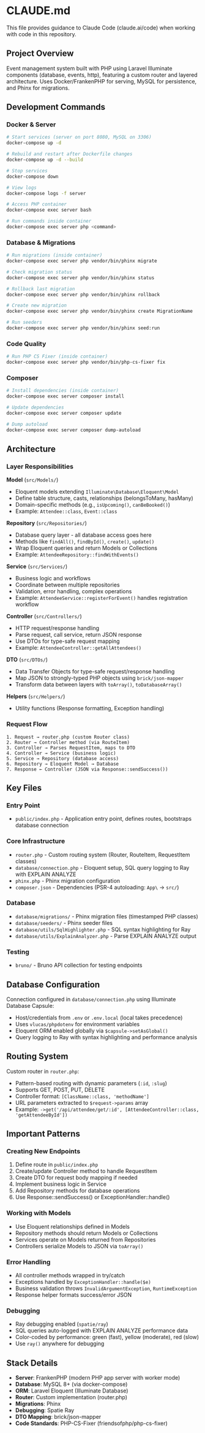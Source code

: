 # CLAUDE.md

This file provides guidance to Claude Code (claude.ai/code) when working with code in this repository.

## Project Overview

Event management system built with PHP using Laravel Illuminate components (database, events, http), featuring a custom router and layered architecture. Uses Docker/FrankenPHP for serving, MySQL for persistence, and Phinx for migrations.

## Development Commands

### Docker & Server
```bash
# Start services (server on port 8080, MySQL on 3306)
docker-compose up -d

# Rebuild and restart after Dockerfile changes
docker-compose up -d --build

# Stop services
docker-compose down

# View logs
docker-compose logs -f server

# Access PHP container
docker-compose exec server bash

# Run commands inside container
docker-compose exec server php <command>
```

### Database & Migrations
```bash
# Run migrations (inside container)
docker-compose exec server php vendor/bin/phinx migrate

# Check migration status
docker-compose exec server php vendor/bin/phinx status

# Rollback last migration
docker-compose exec server php vendor/bin/phinx rollback

# Create new migration
docker-compose exec server php vendor/bin/phinx create MigrationName

# Run seeders
docker-compose exec server php vendor/bin/phinx seed:run
```

### Code Quality
```bash
# Run PHP CS Fixer (inside container)
docker-compose exec server php vendor/bin/php-cs-fixer fix
```

### Composer
```bash
# Install dependencies (inside container)
docker-compose exec server composer install

# Update dependencies
docker-compose exec server composer update

# Dump autoload
docker-compose exec server composer dump-autoload
```

## Architecture

### Layer Responsibilities

**Model** (`src/Models/`)
- Eloquent models extending `Illuminate\Database\Eloquent\Model`
- Define table structure, casts, relationships (belongsToMany, hasMany)
- Domain-specific methods (e.g., `isUpcoming()`, `canBeBooked()`)
- Example: `Attendee::class`, `Event::class`

**Repository** (`src/Repositories/`)
- Database query layer - all database access goes here
- Methods like `findAll()`, `findById()`, `create()`, `update()`
- Wrap Eloquent queries and return Models or Collections
- Example: `AttendeeRepository::findWithEvents()`

**Service** (`src/Services/`)
- Business logic and workflows
- Coordinate between multiple repositories
- Validation, error handling, complex operations
- Example: `AttendeeService::registerForEvent()` handles registration workflow

**Controller** (`src/Controllers/`)
- HTTP request/response handling
- Parse request, call service, return JSON response
- Use DTOs for type-safe request mapping
- Example: `AttendeeController::getAllAttendees()`

**DTO** (`src/DTOs/`)
- Data Transfer Objects for type-safe request/response handling
- Map JSON to strongly-typed PHP objects using `brick/json-mapper`
- Transform data between layers with `toArray()`, `toDatabaseArray()`

**Helpers** (`src/Helpers/`)
- Utility functions (Response formatting, Exception handling)

### Request Flow
```
1. Request → router.php (custom Router class)
2. Router → Controller method (via RouteItem)
3. Controller → Parses RequestItem, maps to DTO
4. Controller → Service (business logic)
5. Service → Repository (database access)
6. Repository → Eloquent Model → Database
7. Response ← Controller (JSON via Response::sendSuccess())
```

## Key Files

### Entry Point
- `public/index.php` - Application entry point, defines routes, bootstraps database connection

### Core Infrastructure
- `router.php` - Custom routing system (Router, RouteItem, RequestItem classes)
- `database/connection.php` - Eloquent setup, SQL query logging to Ray with EXPLAIN ANALYZE
- `phinx.php` - Phinx migration configuration
- `composer.json` - Dependencies (PSR-4 autoloading: `App\` → `src/`)

### Database
- `database/migrations/` - Phinx migration files (timestamped PHP classes)
- `database/seeders/` - Phinx seeder files
- `database/utils/SqlHighlighter.php` - SQL syntax highlighting for Ray
- `database/utils/ExplainAnalyzer.php` - Parse EXPLAIN ANALYZE output

### Testing
- `bruno/` - Bruno API collection for testing endpoints

## Database Configuration

Connection configured in `database/connection.php` using Illuminate Database Capsule:
- Host/credentials from `.env` or `.env.local` (local takes precedence)
- Uses `vlucas/phpdotenv` for environment variables
- Eloquent ORM enabled globally via `$capsule->setAsGlobal()`
- Query logging to Ray with syntax highlighting and performance analysis

## Routing System

Custom router in `router.php`:
- Pattern-based routing with dynamic parameters (`:id`, `:slug`)
- Supports GET, POST, PUT, DELETE
- Controller format: `[ClassName::class, 'methodName']`
- URL parameters extracted to `$request->params` array
- Example: `->get('/api/attendee/get/:id', [AttendeeController::class, 'getAttendeeById'])`

## Important Patterns

### Creating New Endpoints
1. Define route in `public/index.php`
2. Create/update Controller method to handle RequestItem
3. Create DTO for request body mapping if needed
4. Implement business logic in Service
5. Add Repository methods for database operations
6. Use Response::sendSuccess() or ExceptionHandler::handle()

### Working with Models
- Use Eloquent relationships defined in Models
- Repository methods should return Models or Collections
- Services operate on Models returned from Repositories
- Controllers serialize Models to JSON via `toArray()`

### Error Handling
- All controller methods wrapped in try/catch
- Exceptions handled by `ExceptionHandler::handle($e)`
- Business validation throws `InvalidArgumentException`, `RuntimeException`
- Response helper formats success/error JSON

### Debugging
- Ray debugging enabled (`spatie/ray`)
- SQL queries auto-logged with EXPLAIN ANALYZE performance data
- Color-coded by performance: green (fast), yellow (moderate), red (slow)
- Use `ray()` anywhere for debugging

## Stack Details

- **Server**: FrankenPHP (modern PHP app server with worker mode)
- **Database**: MySQL 8+ (via docker-compose)
- **ORM**: Laravel Eloquent (Illuminate Database)
- **Router**: Custom implementation (router.php)
- **Migrations**: Phinx
- **Debugging**: Spatie Ray
- **DTO Mapping**: brick/json-mapper
- **Code Standards**: PHP-CS-Fixer (friendsofphp/php-cs-fixer)
